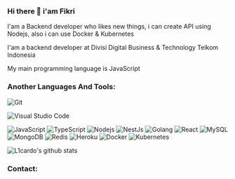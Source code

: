 ### Hi there 👋 i'am Fikri
I'am a Backend developer who likes new things, i can create API using Nodejs, also i can use Docker & Kubernetes

I'am a backend developer at Divisi Digital Business & Technology Telkom Indonesia

My main programming language is JavaScript

### Another Languages And Tools:
![Git](https://img.shields.io/badge/Git-F05032?style=flat&logo=Git&logoColor=white)
<!-- ![PHP](https://img.shields.io/badge/-PHP-8E9CFF?style=flat-square&logo=php) -->
![Visual Studio Code](https://img.shields.io/badge/Visual_Studio_Code-007ACC?style=flat&logo=Visual-Studio-Code&logoColor=white)
<!-- ![CodeIgniter](https://img.shields.io/badge/CodeIgniter-EE4623?style=flat-square&logo=CodeIgniter&logoColor=white) -->
<!-- ![Microsoft Edge](https://img.shields.io/badge/Microsoft_Edge-0078D7?style=flat-square&logo=Microsoft-Edge&logoColor=white) -->
<!-- ![HTML5](https://img.shields.io/badge/-HTML5-%23E44D27?style=flat-square&logo=html5&logoColor=ffffff) -->
<!-- ![Bootstrap](https://img.shields.io/badge/-Bootstrap-563D7C?style=flat-square&logo=bootstrap) -->
<!-- ![CSS3](https://img.shields.io/badge/-CSS3-%231572B6?style=flat-square&logo=css3) -->
![JavaScript](https://img.shields.io/badge/-JavaScript-F7DF1E?style=flat&logo=javascript&logoColor=000000)
![TypeScript](https://img.shields.io/badge/-TypeScript-007ACC?style=flat&logo=typescript&logoColor=ffffff)
![Nodejs](https://img.shields.io/badge/-Nodejs-black?style=flat&logo=Node.js)
![NestJs](https://img.shields.io/badge/-NestJs-black?style=flat&logo=NestJs&logoColor=E0234E)
![Golang](https://img.shields.io/badge/Go-00ADD8?style=flat&logo=go&logoColor=white)
![React](https://img.shields.io/badge/-React-%23282C34?style=flat&logo=react)
![MySQL](https://img.shields.io/badge/-MySQL-4479A1?style=flat&logo=mysql&logoColor=white)
![MongoDB](https://img.shields.io/badge/-MongoDB-black?style=flat&logo=mongodb)
![Redis](https://img.shields.io/badge/redis-%23DD0031.svg?style=flat&logo=redis&logoColor=white)
![Heroku](https://img.shields.io/badge/-Heroku-430098?style=flat&logo=heroku)
![Docker](https://img.shields.io/badge/Docker-2496ED?style=flat&logo=Docker&logoColor=white)
![Kubernetes](https://img.shields.io/badge/Kubernetes-326CE5?style=flat&logo=Kubernetes&logoColor=white)
<!-- ![GraphQL](https://img.shields.io/badge/GraphQL-E10098?style=flat-square&logo=GraphQL&logoColor=white) -->

![L1cardo's github stats](https://github-readme-stats.vercel.app/api?username=thisfikri&show_icons=true&count_private=true)

### Contact:
<!-- * **LinkedIn**: https://www.linkedin.com/in/fikri-haikal-478a24194/ -->
<!--
**thisfikri/thisfikri** is a ✨ _special_ ✨ repository because its `README.md` (this file) appears on your GitHub profile.

Here are some ideas to get you started:

- 🔭 I’m currently working on ...
- 🌱 I’m currently learning ...
- 👯 I’m looking to collaborate on ...
- 🤔 I’m looking for help with ...
- 💬 Ask me about ...
- 📫 How to reach me: ...
- 😄 Pronouns: ...
- ⚡ Fun fact: ...
-->
